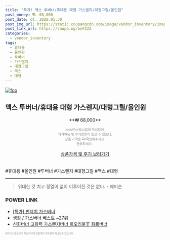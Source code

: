```yaml
--- 
title: "특가! 맥스 투버너/휴대용 대형 가스렌지/대형그릴/올인원" 
post_money: ₩. 68,000 
post_date: dt. 2020.01.30 
post_img_url: https://static.coupangcdn.com/image/vendor_inventory/images/2018/01/25/10/9/e4c14400-6272-443f-8b8d-81328f28fe21.jpg 
post_link_url: https://coupa.ng/bnF2ZA 
categories: 
  - vendor_inventory 
tags: 
  - 휴대용 
  - 올인원 
  - 투버너 
  - 가스렌지 
  - 대형그릴 
  - 맥스 
  - 대형 
--- 
```

[![foo](https://static.coupangcdn.com/image/vendor_inventory/images/2018/01/25/10/9/e4c14400-6272-443f-8b8d-81328f28fe21.jpg)](https://coupa.ng/bnF2ZA) 

## 맥스 투버너/휴대용 대형 가스렌지/대형그릴/올인원 
<p style="text-align: center;">**₩ 68,000**</p> 
<p style="text-align: center;"><span style="color: #898c8f; font-family: Georgia,Times,serif; font-size: 0.75em;">2020년01월30일에 작성되어, <br>가격변동 및 추가할인이 있을 수 있으니,<br> 상품 가격을 꼭!확인해주세요.<br>행복하세요~</span> 
</p>	 
<div markdown="0" style="text-align: center;"><a href="https://coupa.ng/bnF2ZA" class="btn btn--success">상품가격 및 후기 보러가기</a></div> 
<br><br> 
  #휴대용 #올인원 #투버너 #가스렌지 #대형그릴 #맥스 #대형 
<hr> 

> 위대한 것 치고 정열이 없이 이루어진 것은 없다. - 에머슨 


### POWER LINK

* <a href="https://blog.naver.com/santokki14/221789723221" target="_blank">[특가] 썬터치 가스버너</a>
* <a href="https://blog.naver.com/santokki14/221785256475" target="_blank">생활 / 가스버너 베스트 ~27위</a>
* <a href="https://blog.naver.com/fasyy4321/221790297804" target="_blank">신화버너 고화력 가스렌지버너 회오리불꽃 화로버너</a>

<span style="color: #898c8f; font-family: Georgia,Times,serif; font-size: 0.55em;">파트너스활동으로 작성자에게 일정액의 커미션이 제공될수 있습니다.</span> 
